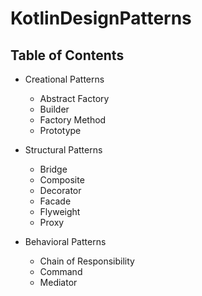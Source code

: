 # KotlinDesignPatterns

## Table of Contents

* Creational Patterns
    * Abstract Factory
	* Builder
	* Factory Method
	* Prototype

* Structural Patterns
    * Bridge
    * Composite
    * Decorator
    * Facade
    * Flyweight
    * Proxy
    
* Behavioral Patterns
    * Chain of Responsibility
    * Command
    * Mediator
